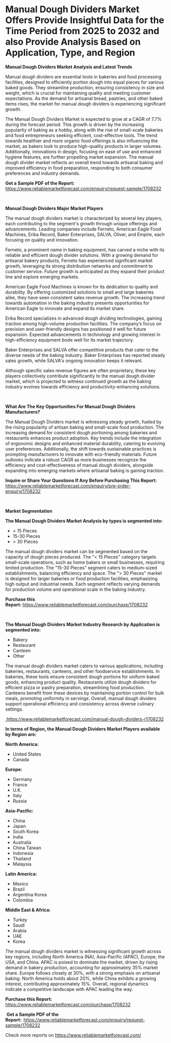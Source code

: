 <p><h1>Manual Dough Dividers Market Offers Provide Insightful Data for the Time Period from 2025 to 2032 and also Provide Analysis Based on Application, Type, and Region</h1></p><p><strong>Manual Dough Dividers Market Analysis and Latest Trends</strong></p>
<p><p>Manual dough dividers are essential tools in bakeries and food processing facilities, designed to efficiently portion dough into equal pieces for various baked goods. They streamline production, ensuring consistency in size and weight, which is crucial for maintaining quality and meeting customer expectations. As the demand for artisanal bread, pastries, and other baked items rises, the market for manual dough dividers is experiencing significant growth.</p><p>The Manual Dough Dividers Market is expected to grow at a CAGR of 7.7% during the forecast period. This growth is driven by the increasing popularity of baking as a hobby, along with the rise of small-scale bakeries and food entrepreneurs seeking efficient, cost-effective tools. The trend towards healthier and more organic food offerings is also influencing the market, as bakers look to produce high-quality products in larger volumes. Additionally, innovations in design, focusing on ease of use and enhanced hygiene features, are further propelling market expansion. The manual dough divider market reflects an overall trend towards artisanal baking and improved efficiency in food preparation, responding to both consumer preferences and industry demands.</p></p>
<p><strong>Get a Sample PDF of the Report:&nbsp;</strong> <a href="https://www.reliablemarketforecast.com/enquiry/request-sample/1708232?utm_campaign=2808&utm_medium=2&utm_source=Github&utm_content=ia&utm_term=25032025&utm_id=manual-dough-dividers">https://www.reliablemarketforecast.com/enquiry/request-sample/1708232</a></p>
<p>&nbsp;</p>
<p><strong>Manual Dough Dividers Major Market Players</strong></p>
<p><p>The manual dough dividers market is characterized by several key players, each contributing to the segment's growth through unique offerings and advancements. Leading companies include Ferneto, American Eagle Food Machines, Erika Record, Baker Enterprises, SALVA, Oliver, and Empire, each focusing on quality and innovation.</p><p>Ferneto, a prominent name in baking equipment, has carved a niche with its reliable and efficient dough divider solutions. With a growing demand for artisanal bakery products, Ferneto has experienced significant market growth, leveraging its strong distribution networks and commitment to customer service. Future growth is anticipated as they expand their product line and explore emerging markets.</p><p>American Eagle Food Machines is known for its dedication to quality and durability. By offering customized solutions to small and large bakeries alike, they have seen consistent sales revenue growth. The increasing trend towards automation in the baking industry presents opportunities for American Eagle to innovate and expand its market share.</p><p>Erika Record specializes in advanced dough dividing technologies, gaining traction among high-volume production facilities. The company’s focus on precision and user-friendly designs has positioned it well for future expansion. Expected advancements in technology and growing interest in high-efficiency equipment bode well for its market trajectory.</p><p>Baker Enterprises and SALVA offer competitive products that cater to the diverse needs of the baking industry. Baker Enterprises has reported steady sales growth, while SALVA's ongoing innovation keeps it relevant.</p><p>Although specific sales revenue figures are often proprietary, these key players collectively contribute significantly to the manual dough divider market, which is projected to witness continued growth as the baking industry evolves towards efficiency and productivity-enhancing solutions.</p></p>
<p>&nbsp;</p>
<p><strong>What Are The Key Opportunities For Manual Dough Dividers Manufacturers?</strong></p>
<p><p>The Manual Dough Dividers market is witnessing steady growth, fueled by the rising popularity of artisan baking and small-scale food production. The increasing demand for consistent dough portioning among bakeries and restaurants enhances product adoption. Key trends include the integration of ergonomic designs and enhanced material durability, catering to evolving user preferences. Additionally, the shift towards sustainable practices is prompting manufacturers to innovate with eco-friendly materials. Future outlooks indicate a robust CAGR as more businesses recognize the efficiency and cost-effectiveness of manual dough dividers, alongside expanding into emerging markets where artisanal baking is gaining traction.</p></p>
<p><strong>Inquire or Share Your Questions If Any Before Purchasing This Report:</strong> <a href="https://www.reliablemarketforecast.com/enquiry/pre-order-enquiry/1708232?utm_campaign=2808&utm_medium=2&utm_source=Github&utm_content=ia&utm_term=25032025&utm_id=manual-dough-dividers">https://www.reliablemarketforecast.com/enquiry/pre-order-enquiry/1708232</a></p>
<p>&nbsp;</p>
<p><strong>Market Segmentation</strong></p>
<p><strong>The Manual Dough Dividers Market Analysis by types is segmented into:</strong></p>
<p><ul><li>< 15 Pieces</li><li>15-30 Pieces</li><li>> 30 Pieces</li></ul></p>
<p><p>The manual dough dividers market can be segmented based on the capacity of dough pieces produced. The "< 15 Pieces" category targets small-scale operations, such as home bakers or small businesses, requiring limited production. The "15-30 Pieces" segment caters to medium-sized establishments, balancing efficiency and space. The "> 30 Pieces" market is designed for larger bakeries or food production facilities, emphasizing high output and industrial needs. Each segment reflects varying demands for production volume and operational scale in the baking industry.</p></p>
<p><strong>Purchase this Report:&nbsp;</strong><a href="https://www.reliablemarketforecast.com/purchase/1708232?utm_campaign=2808&utm_medium=2&utm_source=Github&utm_content=ia&utm_term=25032025&utm_id=manual-dough-dividers">https://www.reliablemarketforecast.com/purchase/1708232</a></p>
<p>&nbsp;</p>
<p><strong>The Manual Dough Dividers Market Industry Research by Application is segmented into:</strong></p>
<p><ul><li>Bakery</li><li>Restaurant</li><li>Canteen</li><li>Other</li></ul></p>
<p><p>The manual dough dividers market caters to various applications, including bakeries, restaurants, canteens, and other foodservice establishments. In bakeries, these tools ensure consistent dough portions for uniform baked goods, enhancing product quality. Restaurants utilize dough dividers for efficient pizza or pastry preparation, streamlining food production. Canteens benefit from these devices by maintaining portion control for bulk meals, promoting uniformity in servings. Overall, manual dough dividers support operational efficiency and consistency across diverse culinary settings.</p></p>
<p><a href="https://www.reliablemarketforecast.com/manual-dough-dividers-r1708232?utm_campaign=2808&utm_medium=2&utm_source=Github&utm_content=ia&utm_term=25032025&utm_id=manual-dough-dividers">&nbsp;https://www.reliablemarketforecast.com/manual-dough-dividers-r1708232</a></p>
<p><strong>In terms of Region, the Manual Dough Dividers Market Players available by Region are:</strong></p>
<p>
    <p> <strong> North America: </strong>
        <ul>
            <li>United States</li>
            <li>Canada</li>
        </ul>
        </p> 
    <p> <strong> Europe: </strong>
        <ul>
            <li>Germany</li>
            <li>France</li>
            <li>U.K.</li>
            <li>Italy</li>
            <li>Russia</li>
        </ul>
        </p> 
    <p> <strong> Asia-Pacific: </strong>
        <ul>
            <li>China</li>
            <li>Japan</li>
            <li>South Korea</li>
            <li>India</li>
            <li>Australia</li>
            <li>China Taiwan</li>
            <li>Indonesia</li>
            <li>Thailand</li>
            <li>Malaysia</li>
        </ul>
        </p> 
    <p> <strong> Latin America: </strong>
        <ul>
            <li>Mexico</li>
            <li>Brazil</li>
            <li>Argentina Korea</li>
            <li>Colombia</li>
        </ul>
        </p> 
    <p> <strong> Middle East & Africa: </strong>
        <ul>
            <li>Turkey</li>
            <li>Saudi</li>
            <li>Arabia</li>
            <li>UAE</li>
            <li>Korea</li>
        </ul>
    </p>
    </p>
<p><p>The manual dough dividers market is witnessing significant growth across key regions, including North America (NA), Asia-Pacific (APAC), Europe, the USA, and China. APAC is poised to dominate the market, driven by rising demand in bakery production, accounting for approximately 35% market share. Europe follows closely at 30%, with a strong emphasis on artisanal baking. North America holds about 20%, while China exhibits a growing interest, contributing approximately 15%. Overall, regional dynamics indicate a competitive landscape with APAC leading the way.</p></p>
<p><strong>Purchase this Report: </strong><a href="https://www.reliablemarketforecast.com/purchase/1708232?utm_campaign=2808&utm_medium=2&utm_source=Github&utm_content=ia&utm_term=25032025&utm_id=manual-dough-dividers">https://www.reliablemarketforecast.com/purchase/1708232</a></p>
<p>&nbsp;<strong>Get a Sample PDF of the Report:&nbsp;&nbsp;</strong><a href="https://www.reliablemarketforecast.com/enquiry/request-sample/1708232?utm_campaign=2808&utm_medium=2&utm_source=Github&utm_content=ia&utm_term=25032025&utm_id=manual-dough-dividers">https://www.reliablemarketforecast.com/enquiry/request-sample/1708232</a></p>
<p><strong></strong></p>
<p>Check more reports on <a href="https://www.reliablemarketforecast.com/?utm_campaign=2808&utm_medium=2&utm_source=Github&utm_content=ia&utm_term=25032025&utm_id=manual-dough-dividers">https://www.reliablemarketforecast.com/</a></p>